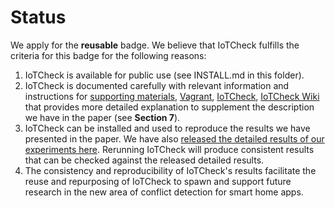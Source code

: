 # Status

We apply for the **reusable** badge. We believe that IoTCheck fulfills the criteria for this badge for the following reasons:

1. IoTCheck is available for public use (see INSTALL.md in this folder).
2. IoTCheck is documented carefully with relevant information and instructions for 
[supporting materials](https://github.com/uci-plrg/iotcheck-data/blob/master/README.md),
[Vagrant](https://github.com/uci-plrg/iotcheck-vagrant/blob/master/README.md), 
[IoTCheck](https://github.com/uci-plrg/iotcheck/blob/master/README.md), 
[IoTCheck Wiki](https://github.com/uci-plrg/iotcheck/wiki) that provides more detailed explanation to supplement the description we have in the paper (see **Section 7**).
3. IoTCheck can be installed and used to reproduce the results we have presented in the paper. We have also [released the detailed results of our experiments here](https://github.com/uci-plrg/iotcheck-data). Rerunning IoTCheck will produce consistent results that can be checked against the released detailed results.
4. The consistency and reproducibility of IoTCheck's results facilitate the reuse and repurposing of IoTCheck to spawn and support future research in the new area of conflict detection for smart home apps. 
